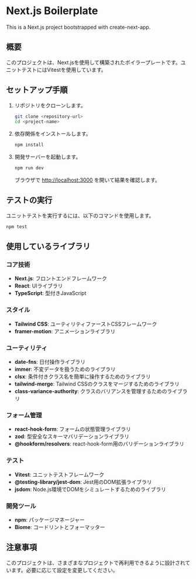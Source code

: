 # Next.js Boilerplate

This is a Next.js project bootstrapped with create-next-app.

## 概要

このプロジェクトは、Next.jsを使用して構築されたボイラープレートです。ユニットテストにはVitestを使用しています。

## セットアップ手順

1. リポジトリをクローンします。

   ```bash
   git clone <repository-url>
   cd <project-name>
   ```

2. 依存関係をインストールします。

   ```bash
   npm install
   ```

3. 開発サーバーを起動します。

   ```bash
   npm run dev
   ```

   ブラウザで [http://localhost:3000](http://localhost:3000) を開いて結果を確認します。

## テストの実行

ユニットテストを実行するには、以下のコマンドを使用します。

```bash
npm test
```

## 使用しているライブラリ

### コア技術

- **Next.js**: フロントエンドフレームワーク
- **React**: UIライブラリ
- **TypeScript**: 型付きJavaScript

### スタイル

- **Tailwind CSS**: ユーティリティファーストCSSフレームワーク
- **framer-motion**: アニメーションライブラリ

### ユーティリティ

- **date-fns**: 日付操作ライブラリ
- **immer**: 不変データを扱うためのライブラリ
- **clsx**: 条件付きクラス名を簡単に操作するためのライブラリ
- **tailwind-merge**: Tailwind CSSのクラスをマージするためのライブラリ
- **class-variance-authority**: クラスのバリアンスを管理するためのライブラリ

### フォーム管理

- **react-hook-form**: フォームの状態管理ライブラリ
- **zod**: 型安全なスキーマバリデーションライブラリ
- **@hookform/resolvers**: react-hook-form用のバリデーションライブラリ

### テスト

- **Vitest**: ユニットテストフレームワーク
- **@testing-library/jest-dom**: Jest用のDOM拡張ライブラリ
- **jsdom**: Node.js環境でDOMをシミュレートするためのライブラリ

### 開発ツール

- **npm**: パッケージマネージャー
- **Biome**: コードリントとフォーマッター

## 注意事項

このプロジェクトは、さまざまなプロジェクトで再利用できるように設計されています。必要に応じて設定を変更してください。
